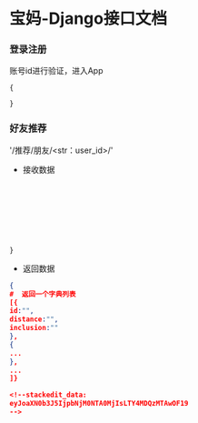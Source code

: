 


# 宝妈-Django接口文档





### **登录注册**
账号id进行验证，进入App

    {
    
    }




### 好友推荐  
'/推荐/朋友/<str：user_id>/'  
* 接收数据









  

```json{# age为所选择的年龄范围my_id:"",tag:"",age:[ min:   "", max:  ""]work_staus:(int),distance: (int),








}

```

  

* 返回数据

 

```json
{
#  返回一个字典列表
[{
id:"",
distance:"",
inclusion:""
},
{
...
},
...
]}

<!--stackedit_data:
eyJoaXN0b3J5IjpbNjM0NTA0MjIsLTY4MDQzMTAwOF19
-->